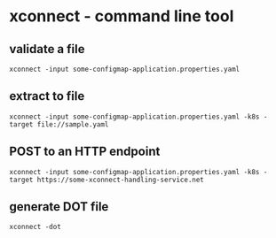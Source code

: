 # xconnect - command line tool

## validate a file

    xconnect -input some-configmap-application.properties.yaml

## extract to file

    xconnect -input some-configmap-application.properties.yaml -k8s -target file://sample.yaml

## POST to an HTTP endpoint

    xconnect -input some-configmap-application.properties.yaml -k8s -target https://some-xconnect-handling-service.net

## generate DOT file

    xconnect -dot
